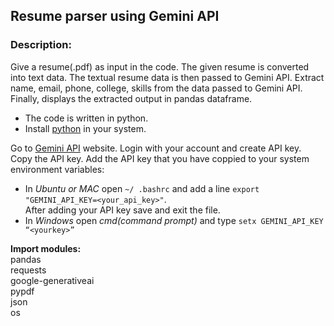 ## Resume parser using Gemini API
### Description:
Give a resume(.pdf) as input in the code. The given resume is converted into text data. The textual resume data is then passed to Gemini API. Extract name, email, phone, college, skills from the data passed to Gemini API. Finally, displays the extracted output in pandas dataframe.

- The code is written in python.
- Install [python](https://www.python.org) in your system.

Go to [Gemini API](https://ai.google.dev/) website. Login with your account and create API key.  
Copy the API key. Add the API key that you have coppied to your system environment variables:  
- In *Ubuntu or MAC* open ``~/ .bashrc`` and add a line ``export "GEMINI_API_KEY=<your_api_key>"``.  
After adding your API key save and exit the file.
- In *Windows* open *cmd(command prompt)* and type ``setx GEMINI_API_KEY “<yourkey>”``

**Import modules:**  
pandas  
requests  
google-generativeai  
pypdf  
json  
os

